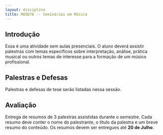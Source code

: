 ```yaml
---
layout: disciplina
title: MUSD76 -- Seminários em Música
---
```


## Introdução

Essa é uma atividade sem aulas presenciais. O aluno deverá assistir
palestras com temas específicos sobre interpretação, análise, prática
musical ou outros temas de interesse para a formação de um músico
profissional.

## Palestras e Defesas

Palestras e defesas de tese serão listadas nessa sessão.

## Avaliação

Entrega de resumos de 3 palestras assistidas durante o semestre. Cada
resumo deve conter o nome do palestrante, o título da palestra e um
breve resumo do conteúdo. Os resumos devem ser entregues até **20 de
Julho**.
